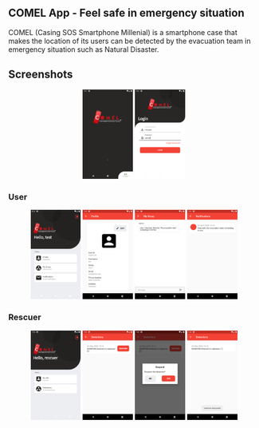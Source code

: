 ## COMEL App - Feel safe in emergency situation

COMEL (Casing SOS Smartphone Millenial) is a smartphone case that makes the location of its users can be detected by the evacuation team in emergency situation such as Natural Disaster.

## Screenshots
<p align="center">
<img src="screenshots/splash.png" alt="" width=20%>
<img src="screenshots/rescuer_login.png" alt="" width=20%>
</p>

### User
<p align="center">
<img src="screenshots/user_home.png" alt="" width=20%>
<img src="screenshots/profile.png" alt="" width=20%>
<img src="screenshots/user_group.png" alt="" width=20%>
<img src="screenshots/user_notif.png" alt="" width=20%>
</p>

### Rescuer
<p align="center">
<img src="screenshots/rescuer_home.png" alt="" width=20%>
<img src="screenshots/rescuer_detections.png" alt="" width=20%>
<img src="screenshots/rescuer_respond.png" alt="" width=20%>
<img src="screenshots/rescuer_responded.png" alt="" width=20%>
</p>

